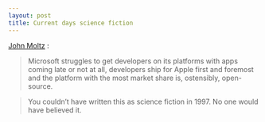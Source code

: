 ```yaml
---
layout: post
title: Current days science fiction
---
```


[John Moltz](http://verynicewebsite.net/2013/07/a-planet-where-apes-evolved-from-man/) :

> Microsoft struggles to get developers on its platforms with apps coming late or not at all, developers ship for Apple first and foremost and the platform with the most market share is, ostensibly, open-source.

> You couldn’t have written this as science fiction in 1997. No one would have believed it.
